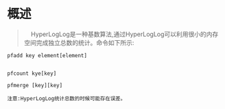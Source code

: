 # 概述

>&nbsp;&nbsp;&nbsp;&nbsp;HyperLogLog是一种基数算法,通过HyperLogLog可以利用很小的内存空间完成独立总数的统计。命令如下所示:

```redis
pfadd key element[element]


pfcount kye[key]

pfmerge [key][key]

注意:HyperLogLog统计总数的时候可能存在误差。
```
